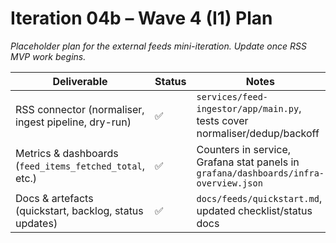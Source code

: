 # Iteration 04b – Wave 4 (I1) Plan

_Placeholder plan for the external feeds mini-iteration. Update once RSS MVP
work begins._

| Deliverable | Status | Notes |
| --- | --- | --- |
| RSS connector (normaliser, ingest pipeline, dry-run) | ✅ | `services/feed-ingestor/app/main.py`, tests cover normaliser/dedup/backoff |
| Metrics & dashboards (`feed_items_fetched_total`, etc.) | ✅ | Counters in service, Grafana stat panels in `grafana/dashboards/infra-overview.json` |
| Docs & artefacts (quickstart, backlog, status updates) | ✅ | `docs/feeds/quickstart.md`, updated checklist/status docs |
